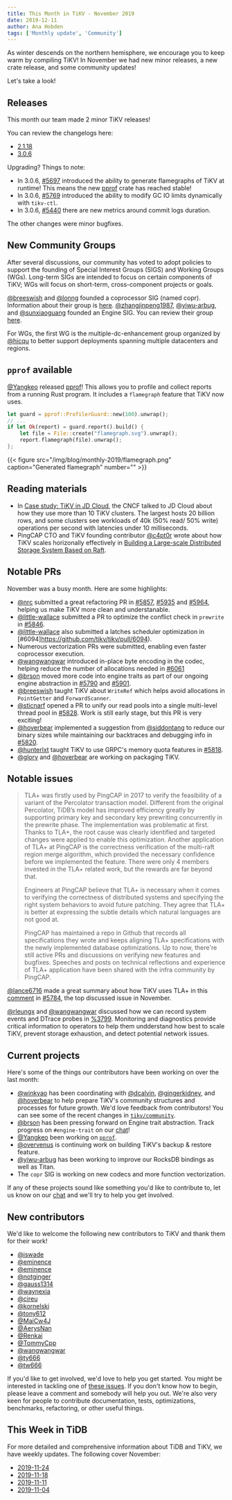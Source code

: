 ```yaml
---
title: This Month in TiKV - November 2019
date: 2019-12-11
author: Ana Hobden
tags: ['Monthly update', 'Community']
---
```


As winter descends on the northern hemisphere, we encourage you to keep warm by compiling TiKV! In November we had new minor releases, a new crate release, and some community updates!

Let's take a look!

## Releases

This month our team made 2 minor TiKV releases!

You can review the changelogs here:

* [2.1.18](https://github.com/tikv/tikv/releases/tag/v2.1.18)
* [3.0.6](https://github.com/tikv/tikv/releases/tag/v3.0.6)

Upgrading? Things to note:

* In 3.0.6, [#5697](https://github.com/tikv/tikv/pull/5697) introduced the ability to generate flamegraphs of TiKV at runtime! This means the new [pprof](https://crates.io/crates/pprof) crate has reached stable!
* In 3.0.6, [#5769](https://github.com/tikv/tikv/pull/5769) introduced the ability to modify GC IO limits dynamically with `tikv-ctl`.
* In 3.0.6, [#5440](https://github.com/tikv/tikv/pull/5440) there are new metrics around commit logs duration.

The other changes were minor bugfixes.

## New Community Groups

After several discussions, our community has voted to adopt policies to support the founding of Special Interest Groups (SIGS) and Working Groups (WGs). Long-term SIGs are intended to focus on certain components of TiKV; WGs will focus on short-term, cross-component projects or goals.

[@breeswish] and [@lonng] founded a coprocessor SIG (named copr). Information about their group is [here](https://github.com/tikv/community/tree/master/sig/coprocessor). [@zhangjinpeng1987], [@yiwu-arbug], and [@sunxiaoguang] founded an Engine SIG. You can review their group [here](https://github.com/tikv/community/tree/master/sig/engine).

For WGs, the first WG is the multiple-dc-enhancement group organized by [@hicqu] to better support deployments spanning multiple datacenters and regions.

## `pprof` available

[@Yangkeo] released [pprof](https://github.com/tikv/pprof-rs)! This allows you to profile and collect reports from a running Rust program. It includes a `flamegraph` feature that TiKV now uses.

```rust
let guard = pprof::ProfilerGuard::new(100).unwrap();
// ...
if let Ok(report) = guard.report().build() {
    let file = File::create("flamegraph.svg").unwrap();
    report.flamegraph(file).unwrap();
};
```

{{< figure
    src="/img/blog/monthly-2019/flamegraph.png"
    caption="Generated flamegraph"
    number="" >}}

## Reading materials

* In [Case study: TiKV in JD Cloud](https://www.cncf.io/blog/2019/11/26/case-study-tikv-in-jd-cloud/), the CNCF talked to JD Cloud about how they use more than 10 TiKV clusters. The largest hosts 20 billion rows, and some clusters see workloads of 40k (50% read/ 50% write) operations per second with latencies under 10 milliseconds.
* PingCAP CTO and TiKV founding contributor [@c4pt0r] wrote about how TiKV scales horizonally effectively in [Building a Large-scale Distributed Storage System Based on Raft](https://pingcap.com/blog/building-a-large-scale-distributed-storage-system-based-on-raft/).

## Notable PRs

November was a busy month. Here are some highlights:

* [@nrc] submitted a great refactoring PR in [#5857](https://github.com/tikv/tikv/pull/5857), [#5935](https://github.com/tikv/tikv/pull/5935) and [#5964](https://github.com/tikv/tikv/pull/5964), helping us make TiKV more clean and understanable.
* [@little-wallace] submitted a PR to optimize the conflict check in `prewrite` in [#5846](https://github.com/tikv/tikv/pull/5846).
* [@little-wallace] also submitted a latches scheduler optimization in [#6094]https://github.com/tikv/tikv/pull/6094).
* Numerous vectorization PRs were submitted, enabling even faster coprocessor execution.
* [@wangwangwar] introduced in-place byte encoding in the codec, helping reduce the number of allocations needed in [#6061](https://github.com/tikv/tikv/pull/6061)
* [@brson] moved more code into engine traits as part of our ongoing engine abstraction in [#5790](https://github.com/tikv/tikv/pull/5790) and [#5901](https://github.com/tikv/tikv/pull/5901).
* [@breeswish] taught TiKV about `WriteRef` which helps avoid allocations in `PointGetter` and `ForwardScanner`.
* [@sticnarf] opened a PR to unify our read pools into a single multi-level thread pool in [#5828](https://github.com/tikv/tikv/pull/5828). Work is still early stage, but this PR is very exciting!
* [@hoverbear] implemented a suggestion from [@siddontang] to reduce our binary sizes while maintaining our backtraces and debugging info in [#5820](https://github.com/tikv/tikv/pull/5820).
* [@hunterlxt] taught TiKV to use GRPC's memory quota features in [#5818](https://github.com/tikv/tikv/pull/5818).
* [@glorv] and [@hoverbear] are working on packaging TiKV.

## Notable issues

> TLA+ was firstly used by PingCAP in 2017 to verify the feasibility of a variant of the Percolator transaction model. Different from the original Percolator, TiDB’s model has improved efficiency greatly by supporting primary key and secondary key prewriting concurrently in the prewrite phase. The implementation was problematic at first. Thanks to TLA+, the root cause was clearly identified and targeted changes were applied to enable this optimization. Another application of TLA+ at PingCAP is the correctness verification of the multi-raft region merge algorithm, which provided the necessary confidence before we implemented the feature. There were only 4 members invested in the TLA+ related work, but the rewards are far beyond that.
>
> Engineers at PingCAP believe that TLA+ is necessary when it comes to verifying the correctness of distributed systems and specifying the right system behaviors to avoid future patching. They agree that TLA+ is better at expressing the subtle details which natural languages are not good at.
>
> PingCAP has maintained a repo in Github that records all specifications they wrote and keeps aligning TLA+ specifications with the newly implemented database optimizations. Up to now, there're still active PRs and discussions on verifying new features and bugfixes. Speeches and posts on technical reflections and experience of TLA+ application have been shared with the infra community by PingCAP.


[@lance6716] made a great summary about how TiKV uses TLA+ in this [comment](https://github.com/tikv/tikv/issues/5784#issuecomment-550368389) in [#5784](https://github.com/tikv/tikv/issues/5784), the top discussed issue in November.

[@rleungx] and [@wangwangwar] discussed how we can record system events and DTrace probes in [%3799](https://github.com/tikv/tikv/issues/5799). Monitoring and diagnostics provide critical information to operators to help them undderstand how best to scale TiKV, prevent storage exhaustion, and detect potential network issues.

## Current projects

Here's some of the things our contributors have been working on over the last month:

* [@winkyao] has been coordinating with [@dcalvin], [@gingerkidney], and [@hoverbear] to help prepare TiKV's community structures and processes for future growth. We'd love feedback from contributors! You can see some of the recent changes in [`tikv/community`](https://github.com/tikv/community/).
* [@brson] has been pressing forward on Engine trait abstraction. Track progress on `#engine-trait` on our [chat](https://tikv.org/chat)!
* [@Yangkeo] been working on [`pprof`](https://github.com/tikv/pprof-rs).
* [@overvenus] is continuing work on building TiKV's backup & restore feature.
* [@yiwu-arbug] has been working to improve our RocksDB bindings as well as Titan.
* The `copr` SIG is working on new codecs and more function vectorization.

If any of these projects sound like something you'd like to contribute to, let us know on our [chat](https://tikv.org/chat) and we'll try to help you get involved.

## New contributors

We'd like to welcome the following new contributors to TiKV and thank them for their work!

* [@iswade](https://github.com/iswade)
* [@eminence](https://github.com/eminence)
* [@eminence](https://github.com/eminence)
* [@notginger](https://github.com/notginger)
* [@gauss1314](https://github.com/gauss1314)
* [@waynexia](https://github.com/waynexia)
* [@cireu](https://github.com/cireu)
* [@kornelski](https://github.com/kornelski)
* [@tony612](https://github.com/tony612)
* [@MaiCw4J](https://github.com/MaiCw4J)
* [@AerysNan](https://github.com/AerysNan)
* [@Renkai](https://github.com/Renkai)
* [@TommyCpp](https://github.com/TommyCpp)
* [@wangwangwar](https://github.com/wangwangwar)
* [@ty666](https://github.com/ty666)
* [@tw666](https://github.com/tw666)

If you'd like to get involved, we'd love to help you get started. You might be interested in tackling one of [these issues](https://github.com/tikv/tikv/issues?q=is%3Aopen+is%3Aissue+label%3A%22D%3A+Easy%22+label%3A%22S%3A+HelpWanted%22). If you don't know how to begin, please leave a comment and somebody will help you out. We're also very keen for people to contribute documentation, tests, optimizations, benchmarks, refactoring, or other useful things.

## This Week in TiDB

For more detailed and comprehensive information about TiDB and TiKV, we have weekly updates. The following cover November:

* [2019-11-24](https://pingcap.com/weekly/2019-11-25-tidb-weekly/)
* [2019-11-18](https://pingcap.com/weekly/2019-11-18-tidb-weekly/)
* [2019-11-11](https://pingcap.com/weekly/2019-11-11-tidb-weekly/)
* [2019-11-04](https://pingcap.com/weekly/2019-11-04-tidb-weekly/)

[@breeswish]: https://github.com/
[@lonng]: https://github.com/
[@zhangjinpeng1987]: https://github.com/
[@yiwu-arbug]: https://github.com/
[@sunxiaoguang]: https://github.com/
[@hicqu]: https://github.com/
[@yangkeo]: https://github.com/
[@c4pt0r]: https://github.com/
[@nrc]: https://github.com/
[@little-wallace]: https://github.com/
[@wangwangwar]: https://github.com/
[@sticnarf]: https://github.com/
[@hoverbear]: https://github.com/
[@siddontang]: https://github.com/
[@hunterlxt]: https://github.com/
[@brson]: https://github.com/
[@glorv]: https://github.com/
[@lance6716]: https://github.com/
[@rleungx]: https://github.com/
[@winkyao]: https://github.com/
[@overvenus]: https://github.com/
[@dcalvin]: https://github.com/
[@gingerkidney]: https://github.com/